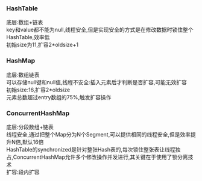 
### HashTable
底层:数组+链表  
key和value都不能为null,线程安全,但是实现安全的方式是在修改数据时锁住整个HashTable,效率低  
初始size为11,扩容2*oldsize+1  

### HashMap
底层:数组链表  
可以存储null键和null值,线程不安全:插入元素后才判断是否扩容,可能无效扩容  
初始size:16,扩容2*oldsize  
元素总数超过entry数组的75%,触发扩容操作  

###  ConcurrentHashMap  
底层:分段数组+链表  
线程安全,通过把整个Map分为N个Segment,可以提供相同的线程安全,但是效率提升N倍,默认16倍  
HashTable的synchronized是针对整张Hash表的,每次锁住整张表让线程独占,ConcurrentHashMap允许多个修改操作并发进行,其关键在于使用了锁分离技术  
扩容:段内扩容  
